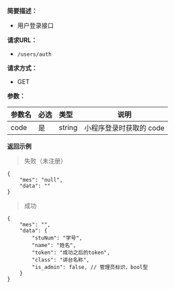 
**简要描述：** 

- 用户登录接口

**请求URL：** 
- ` /users/auth `
  
**请求方式：**
- GET

**参数：** 

|参数名|必选|类型|说明|
|:----    |:---|:----- |-----   |
|code |是  |string | 	小程序登录时获取的 code  |


 **返回示例**

> 失败（未注册）
``` 
{
	"mes": "null",
	"data": ""
}
```
> 成功
```
{
    "mes": "",
    "data": {
        "stuNum": "学号",
        "name": "姓名",
        "token": "成功之后的token",
        "class": "讲台名称",
        "is_admin": false, // 管理员标识，bool型
    }
}
```
